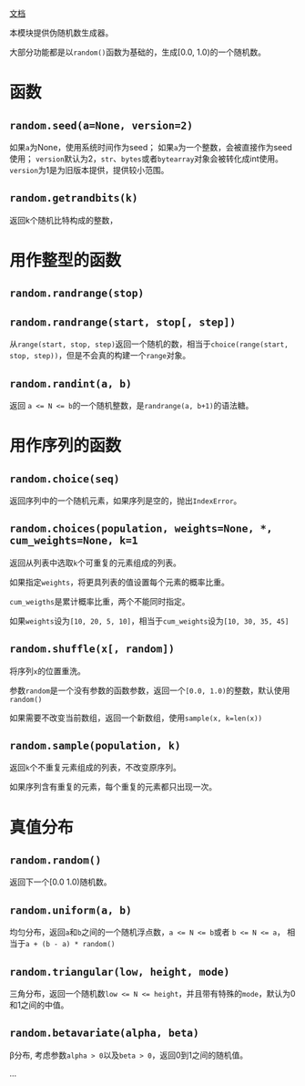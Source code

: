 [文档](https://docs.python.org/3/library/random.html)

本模块提供伪随机数生成器。

大部分功能都是以`random()`函数为基础的，生成[0.0, 1.0)的一个随机数。

# 函数
## `random.seed(a=None, version=2)`

如果`a`为None，使用系统时间作为seed；
如果`a`为一个整数，会被直接作为seed使用；
`version`默认为2，`str`、`bytes`或者`bytearray`对象会被转化成int使用。 
`version`为1是为旧版本提供，提供较小范围。

## `random.getrandbits(k)`

返回k个随机比特构成的整数，

# 用作整型的函数
## `random.randrange(stop)`
## `random.randrange(start, stop[, step])`

从`range(start, stop, step)`返回一个随机的数，相当于`choice(range(start, stop, step))`，但是不会真的构建一个`range`对象。

## `random.randint(a, b)`

返回 `a <= N <= b`的一个随机整数，是`randrange(a, b+1)`的语法糖。

# 用作序列的函数
## `random.choice(seq)`

返回序列中的一个随机元素，如果序列是空的，抛出`IndexError`。

## `random.choices(population, weights=None, *, cum_weights=None, k=1`

返回从列表中选取`k`个可重复的元素组成的列表。

如果指定`weights`，将更具列表的值设置每个元素的概率比重。

`cum_weigths`是累计概率比重，两个不能同时指定。

如果`weights`设为`[10, 20, 5, 10]`，相当于`cum_weights`设为`[10, 30, 35, 45]`

## `random.shuffle(x[, random])`

将序列`x`的位置重洗。

参数`random`是一个没有参数的函数参数，返回一个`[0.0, 1.0)`的整数，默认使用`random()`

如果需要不改变当前数组，返回一个新数组，使用`sample(x, k=len(x))`

## `random.sample(population, k)`

返回`k`个不重复元素组成的列表，不改变原序列。

如果序列含有重复的元素，每个重复的元素都只出现一次。

# 真值分布
## `random.random()`

返回下一个[0.0 1.0)随机数。

## `random.uniform(a, b)`

均匀分布，返回`a`和`b`之间的一个随机浮点数，`a <= N <= b`或者 `b <= N <= a`， 相当于`a + (b - a) * random()`

## `random.triangular(low, height, mode)`

三角分布，返回一个随机数`low <= N <= height`，并且带有特殊的`mode`，默认为0和1之间的中值。

## `random.betavariate(alpha, beta)`

β分布, 考虑参数`alpha > 0`以及`beta > 0`，返回0到1之间的随机值。

...
